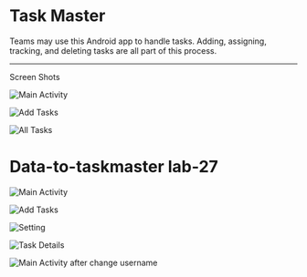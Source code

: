 # Task Master

Teams may use this Android app to handle tasks. Adding, assigning, tracking, and deleting tasks are all part of this process.


***

Screen Shots

![Main Activity](screenshots/myTasks.jpg)

![Add Tasks](screenshots/addTask.jpg)

![All Tasks](screenshots/allTasks.jpg)


# Data-to-taskmaster lab-27

![Main Activity](screenshots/lab-02/myTasks.jpg)

![Add Tasks](screenshots/lab-02/addTask.jpg)

![Setting](screenshots/lab-02/setting.jpg)

![Task Details](screenshots/lab-02/taskDetails.jpg)

![Main Activity after change username](screenshots/lab-02/myTaskAfterChangeUserName.jpg)
